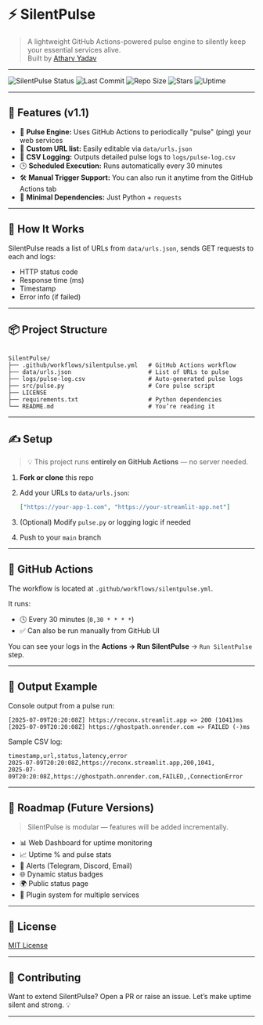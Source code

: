 # ⚡ SilentPulse

> A lightweight GitHub Actions-powered pulse engine to silently keep your essential services alive.  
> Built by [Atharv Yadav](https://github.com/atharvbyadav)

---

![SilentPulse Status](https://github.com/atharvbyadav/SilentPulse/actions/workflows/silentpulse.yml/badge.svg)
![Last Commit](https://img.shields.io/github/last-commit/atharvbyadav/SilentPulse)
![Repo Size](https://img.shields.io/github/repo-size/atharvbyadav/SilentPulse)
![Stars](https://img.shields.io/github/stars/atharvbyadav/SilentPulse?style=social)
![Uptime](https://img.shields.io/badge/Uptime-Operational-brightgreen?style=flat-square&logo=heartbeat)

---

## 🔧 Features (v1.1)

- 🧠 **Pulse Engine:** Uses GitHub Actions to periodically "pulse" (ping) your web services
- 📡 **Custom URL list:** Easily editable via `data/urls.json`
- 📄 **CSV Logging:** Outputs detailed pulse logs to `logs/pulse-log.csv`
- 🕒 **Scheduled Execution:** Runs automatically every 30 minutes
- 🛠️ **Manual Trigger Support:** You can also run it anytime from the GitHub Actions tab
- 📁 **Minimal Dependencies:** Just Python + `requests`

---

## 🚀 How It Works

SilentPulse reads a list of URLs from `data/urls.json`, sends GET requests to each and logs:

- HTTP status code
- Response time (ms)
- Timestamp
- Error info (if failed)

---

## 📦 Project Structure

```

SilentPulse/
├── .github/workflows/silentpulse.yml   # GitHub Actions workflow
├── data/urls.json                      # List of URLs to pulse
├── logs/pulse-log.csv                  # Auto-generated pulse logs
├── src/pulse.py                        # Core pulse script
├── LICENSE
├── requirements.txt                    # Python dependencies
└── README.md                           # You’re reading it

```

---

## ✍️ Setup

> 💡 This project runs **entirely on GitHub Actions** — no server needed.

1. **Fork or clone** this repo
2. Add your URLs to `data/urls.json`:

   ```json
   ["https://your-app-1.com", "https://your-streamlit-app.net"]
   ```

3. (Optional) Modify `pulse.py` or logging logic if needed
4. Push to your `main` branch

---

## 🔄 GitHub Actions

The workflow is located at `.github/workflows/silentpulse.yml`.

It runs:

- 🕓 Every 30 minutes (`0,30 * * * *`)
- ✅ Can also be run manually from GitHub UI

You can see your logs in the **Actions → Run SilentPulse** → `Run SilentPulse` step.

---

## 🧪 Output Example

Console output from a pulse run:

```
[2025-07-09T20:20:08Z] https://reconx.streamlit.app => 200 (1041)ms
[2025-07-09T20:20:08Z] https://ghostpath.onrender.com => FAILED (-)ms
```

Sample CSV log:

```csv
timestamp,url,status,latency,error
2025-07-09T20:20:08Z,https://reconx.streamlit.app,200,1041,
2025-07-09T20:20:08Z,https://ghostpath.onrender.com,FAILED,,ConnectionError
```

---

## 🚧 Roadmap (Future Versions)

> SilentPulse is modular — features will be added incrementally.

- 📊 Web Dashboard for uptime monitoring
- 📈 Uptime % and pulse stats
- 🔔 Alerts (Telegram, Discord, Email)
- 🌐 Dynamic status badges
- 🌍 Public status page
- 🧩 Plugin system for multiple services

---

## 📜 License

[MIT License](LICENSE)

---

## 🤝 Contributing

Want to extend SilentPulse? Open a PR or raise an issue.
Let’s make uptime silent and strong. 💡

---
